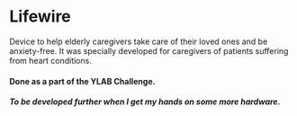 # Lifewire
Device to help elderly caregivers take care of their loved ones and be anxiety-free. It was specially developed for caregivers of patients suffering from heart conditions.

#### Done as a part of the YLAB Challenge.
##### To be developed further when I get my hands on some more hardware.
